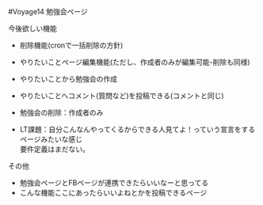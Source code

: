 #Voyage14 勉強会ページ

今後欲しい機能

* 削除機能(cronで一括削除の方針)
* やりたいことページ編集機能(ただし、作成者のみが編集可能-削除も同様)
* やりたいことから勉強会の作成
* やりたいことへコメント(質問など)を投稿できる(コメントと同じ)
* 勉強会の削除：作成者のみ

* LT課題：自分こんなんやってくるからできる人見てよ！っていう宣言をするページみたいな感じ  
要件定義はまだない。

その他  
* 勉強会ページとFBページが連携できたらいいなーと思ってる  
* こんな機能ここにあったらいいよねとかを投稿できるページ
